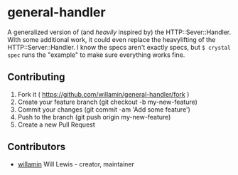 # general-handler

A generalized version of (and _heavily_ inspired by) the HTTP::Sever::Handler. With some additional work, it could even replace the heavylifting of the HTTP::Server::Handler. I know the specs aren't exactly specs, but `$ crystal spec` runs the "example" to make sure everything works fine.

## Contributing

1. Fork it ( https://github.com/willamin/general-handler/fork )
2. Create your feature branch (git checkout -b my-new-feature)
3. Commit your changes (git commit -am 'Add some feature')
4. Push to the branch (git push origin my-new-feature)
5. Create a new Pull Request

## Contributors

- [willamin](https://github.com/willamin) Will Lewis - creator, maintainer
